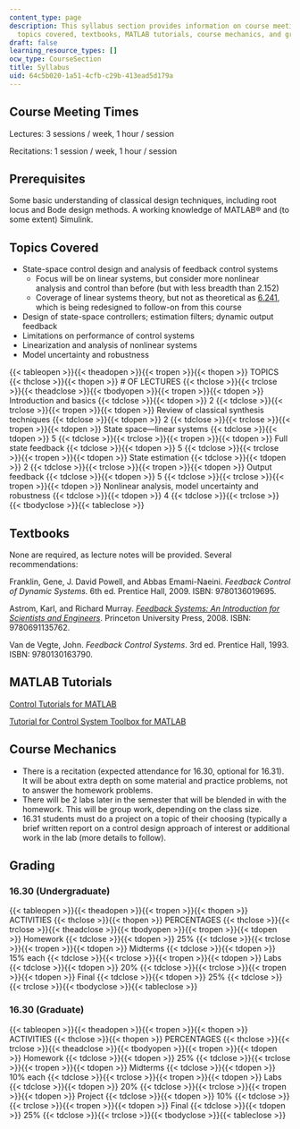 ```yaml
---
content_type: page
description: This syllabus section provides information on course meeting times, prerequisites,
  topics covered, textbooks, MATLAB tutorials, course mechanics, and grading.
draft: false
learning_resource_types: []
ocw_type: CourseSection
title: Syllabus
uid: 64c5b020-1a51-4cfb-c29b-413ead5d179a
---
```

## Course Meeting Times

Lectures: 3 sessions / week, 1 hour / session

Recitations: 1 session / week, 1 hour / session

## Prerequisites

Some basic understanding of classical design techniques, including root locus and Bode design methods. A working knowledge of MATLAB® and (to some extent) Simulink.

## Topics Covered

- State-space control design and analysis of feedback control systems
    - Focus will be on linear systems, but consider more nonlinear analysis and control than before (but with less breadth than 2.152)
    - Coverage of linear systems theory, but not as theoretical as [6.241](/courses/6-241j-dynamic-systems-and-control-spring-2011), which is being redesigned to follow-on from this course
- Design of state-space controllers; estimation filters; dynamic output feedback
- Limitations on performance of control systems
- Linearization and analysis of nonlinear systems
- Model uncertainty and robustness

{{< tableopen >}}{{< theadopen >}}{{< tropen >}}{{< thopen >}}
TOPICS
{{< thclose >}}{{< thopen >}}
# OF LECTURES
{{< thclose >}}{{< trclose >}}{{< theadclose >}}{{< tbodyopen >}}{{< tropen >}}{{< tdopen >}}
Introduction and basics
{{< tdclose >}}{{< tdopen >}}
2
{{< tdclose >}}{{< trclose >}}{{< tropen >}}{{< tdopen >}}
Review of classical synthesis techniques
{{< tdclose >}}{{< tdopen >}}
2
{{< tdclose >}}{{< trclose >}}{{< tropen >}}{{< tdopen >}}
State space—linear systems
{{< tdclose >}}{{< tdopen >}}
5
{{< tdclose >}}{{< trclose >}}{{< tropen >}}{{< tdopen >}}
Full state feedback
{{< tdclose >}}{{< tdopen >}}
5
{{< tdclose >}}{{< trclose >}}{{< tropen >}}{{< tdopen >}}
State estimation
{{< tdclose >}}{{< tdopen >}}
2
{{< tdclose >}}{{< trclose >}}{{< tropen >}}{{< tdopen >}}
Output feedback
{{< tdclose >}}{{< tdopen >}}
5
{{< tdclose >}}{{< trclose >}}{{< tropen >}}{{< tdopen >}}
Nonlinear analysis, model uncertainty and robustness
{{< tdclose >}}{{< tdopen >}}
4
{{< tdclose >}}{{< trclose >}}{{< tbodyclose >}}{{< tableclose >}}

## Textbooks

None are required, as lecture notes will be provided. Several recommendations:

Franklin, Gene, J. David Powell, and Abbas Emami-Naeini. *Feedback Control of Dynamic Systems.* 6th ed. Prentice Hall, 2009. ISBN: 9780136019695.

Astrom, Karl, and Richard Murray. [*Feedback Systems: An Introduction for Scientists and Engineers*](http://www.cds.caltech.edu/%7Emurray/amwiki/index.php?title=Main_Page). Princeton University Press, 2008. ISBN: 9780691135762.

Van de Vegte, John. *Feedback Control Systems*. 3rd ed. Prentice Hall, 1993. ISBN: 9780130163790.

## MATLAB Tutorials

[Control Tutorials for MATLAB](http://web.archive.org/web/20011128084840/http://www.engin.umich.edu/group/ctm/)

[Tutorial for Control System Toolbox for MATLAB](http://techteach.no/publications/control_system_toolbox/)

## Course Mechanics

- There is a recitation (expected attendance for 16.30, optional for 16.31). It will be about extra depth on some material and practice problems, not to answer the homework problems.
- There will be 2 labs later in the semester that will be blended in with the homework. This will be group work, depending on the class size.
- 16.31 students must do a project on a topic of their choosing (typically a brief written report on a control design approach of interest or additional work in the lab (more details to follow).

## Grading

### 16.30 (Undergraduate)

{{< tableopen >}}{{< theadopen >}}{{< tropen >}}{{< thopen >}}
ACTIVITIES
{{< thclose >}}{{< thopen >}}
PERCENTAGES
{{< thclose >}}{{< trclose >}}{{< theadclose >}}{{< tbodyopen >}}{{< tropen >}}{{< tdopen >}}
Homework
{{< tdclose >}}{{< tdopen >}}
25%
{{< tdclose >}}{{< trclose >}}{{< tropen >}}{{< tdopen >}}
Midterms
{{< tdclose >}}{{< tdopen >}}
15% each
{{< tdclose >}}{{< trclose >}}{{< tropen >}}{{< tdopen >}}
Labs
{{< tdclose >}}{{< tdopen >}}
20%
{{< tdclose >}}{{< trclose >}}{{< tropen >}}{{< tdopen >}}
Final
{{< tdclose >}}{{< tdopen >}}
25%
{{< tdclose >}}{{< trclose >}}{{< tbodyclose >}}{{< tableclose >}}

### 16.30 (Graduate)

{{< tableopen >}}{{< theadopen >}}{{< tropen >}}{{< thopen >}}
ACTIVITIES
{{< thclose >}}{{< thopen >}}
PERCENTAGES
{{< thclose >}}{{< trclose >}}{{< theadclose >}}{{< tbodyopen >}}{{< tropen >}}{{< tdopen >}}
Homework
{{< tdclose >}}{{< tdopen >}}
25%
{{< tdclose >}}{{< trclose >}}{{< tropen >}}{{< tdopen >}}
Midterms
{{< tdclose >}}{{< tdopen >}}
10% each
{{< tdclose >}}{{< trclose >}}{{< tropen >}}{{< tdopen >}}
Labs
{{< tdclose >}}{{< tdopen >}}
20%
{{< tdclose >}}{{< trclose >}}{{< tropen >}}{{< tdopen >}}
Project
{{< tdclose >}}{{< tdopen >}}
10%
{{< tdclose >}}{{< trclose >}}{{< tropen >}}{{< tdopen >}}
Final
{{< tdclose >}}{{< tdopen >}}
25%
{{< tdclose >}}{{< trclose >}}{{< tbodyclose >}}{{< tableclose >}}